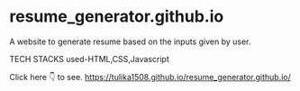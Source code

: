 # resume_generator.github.io

A website to generate resume based on the inputs given by user.

TECH STACKS used-HTML,CSS,Javascript

Click here 👇 to see.
https://tulika1508.github.io/resume_generator.github.io/

